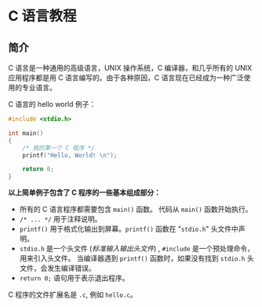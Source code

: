 # C 语言教程

## 简介

C 语言是一种通用的高级语言，UNIX 操作系统，C 编译器，和几乎所有的 UNIX 应用程序都是用 C 语言编写的。由于各种原因，C 语言现在已经成为一种广泛使用的专业语言。

C 语言的 hello world 例子：

```c
#include <stdio.h>

int main()
{
    /* 我的第一个 C 程序 */
    printf("Hello, World! \n");

    return 0;
}
```

**以上简单例子包含了 C 程序的一些基本组成部分：**

-   所有的 C 语言程序都需要包含 `main()` 函数。 代码从 `main()` 函数开始执行。
-   `/* ... */` 用于注释说明。
-   `printf()` 用于格式化输出到屏幕。`printf()` 函数在 "`stdio.h`" 头文件中声明。
-   `stdio.h` 是一个头文件 (_标准输入输出头文件_) , `#include` 是一个预处理命令，用来引入头文件。 当编译器遇到 `printf()` 函数时，如果没有找到 `stdio.h` 头文件，会发生编译错误。
-   `return 0;` 语句用于表示退出程序。

C 程序的文件扩展名是 `.c`, 例如 `hello.c`。
